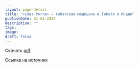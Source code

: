 ```yaml
---
layout: page-detail
title: "«Сова Ригпа» – тибетская медицина в Тибете и Индии"
publishDate: 01-01-2025
description: ""
tags:
image:
draft: false
---
```


Скачать [pdf](/upload/iblock/26b/26bb1ff124dc1025e84372d7a0c7783a.pdf)

[Ссылка на источник](https://www.academia.edu/35958803/%5F%D0%A1%D0%9E%D0%92%D0%90%5F%D0%A0%D0%98%D0%93%D0%9F%D0%90%5F%D0%9D%D0%90%D0%A3%D0%9A%D0%90%5F%D0%9E%D0%91%5F%D0%98%D0%A1%D0%A6%D0%95%D0%9B%D0%95%D0%9D%D0%98%D0%98%5F%D0%A2%D0%98%D0%91%D0%95%D0%A2%D0%A1%D0%9A%D0%90%D0%AF%5F%D0%9C%D0%95%D0%94%D0%98%D0%A6%D0%98%D0%9D%D0%90%5F%D0%92%5F%D0%A2%D0%98%D0%91%D0%95%D0%A2%D0%95%5F%D0%98%5F%D0%98%D0%9D%D0%94%D0%98%D0%98)  
  
  
